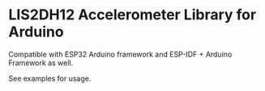 LIS2DH12 Accelerometer Library for Arduino
==========================================

Compatible with ESP32 Arduino framework and ESP-IDF + Arduino Framework as well.

See examples for usage.
